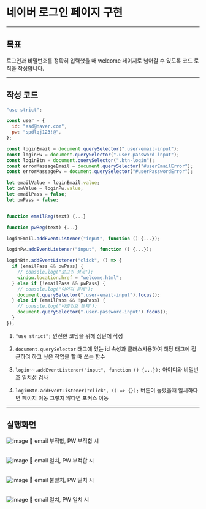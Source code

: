 # 네이버 로그인 페이지 구현

---

## 목표

로그인과 비밀번호를 정확히 입력했을 때 welcome 페이지로 넘어갈 수 있도록 코드 로직을 작성합니다.

---

## 작성 코드

```js
"use strict";

const user = {
  id: "asd@naver.com",
  pw: "spdlqj123!@",
};

const loginEmail = document.querySelector(".user-email-input");
const loginPw = document.querySelector(".user-password-input");
const loginBtn = document.querySelector(".btn-login");
const errorMassageEmail = document.querySelector("#userEmailError");
const errorMassagePw = document.querySelector("#userPasswordError");

let emailValue = loginEmail.value;
let pwValue = loginPw.value;
let emailPass = false;
let pwPass = false;


function emailReg(text) {...}

function pwReg(text) {...}

loginEmail.addEventListener("input", function () {...});

loginPw.addEventListener("input", function () {...});

loginBtn.addEventListener("click", () => {
  if (emailPass && pwPass) {
    // console.log("로그인 성공");
    window.location.href = "welcome.html";
  } else if (!emailPass && pwPass) {
    // console.log("이이디 문제");
    document.querySelector(".user-email-input").focus();
  } else if (emailPass && !pwPass) {
    // console.log("비밀번호 문제");
    document.querySelector(".user-password-input").focus();
  }
});

```

1. `"use strict";`
   안전한 코딩을 위해 상단에 작성

2. `document.querySelector`
   태그에 있는 id 속성과 클래스사용하여 해당 태그에 접근하여 하고 싶은 작업을 할 때 쓰는 함수

3. `login~~.addEventListener("input", function () {...});`
   아이디와 비밀번호 일치성 검사

4. `loginBtn.addEventListener("click", () => {});`
   버튼이 눌렸을때 일치하다면 페이지 이동
   그렇지 않다면 포커스 이동

---

## 실행화면

![image](https://github.com/dongapple/js-homework/assets/74224516/4bb9db89-90a5-4962-882f-6aac808abae9)
🔼 email 부적합, PW 부적합 시<br><br>

![image](https://github.com/dongapple/js-homework/assets/74224516/601b1910-0814-4b82-abce-99edbfce7e2a)
🔼 email 일치, PW 부적합 시<br><br>

![image](https://github.com/dongapple/js-homework/assets/74224516/1578cec2-be7d-4ad1-b7a5-fab2213df0e7)
🔼 email 불일치, PW 일치 시<br><br>

![image](https://github.com/dongapple/js-homework/assets/74224516/33cc4c5b-71db-4597-9b49-55f3979a9f5d)
🔼 email 일치, PW 일치 시
